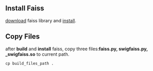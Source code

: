 ## Install Faiss
[download](https://github.com/facebookresearch/faiss) faiss library and [install](https://github.com/facebookresearch/faiss/blob/master/INSTALL).

## Copy Files
after **build** and **install** faiss, copy three files:**faiss.py, swigfaiss.py, _swigfaiss.so** to current path.
```
cp build_files_path .
```

